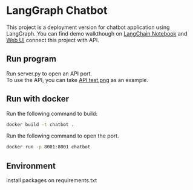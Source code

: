 # LangGraph Chatbot

This project is a deployment version for chatbot application using LangGraph.
You can find demo walkthough on [LangChain Notebook](https://github.com/chinhang0104/LangChain) and [Web UI](https://github.com/chinhang0104/Chatbot-Web) connect this project with API. 

## Run program
Run server.py to open an API port.  
To use the API, you can take [API test.png](API_test.png) as an example. 

## Run with docker
Run the following command to build:
```bash
docker build -t chatbot .
```
Run the following command to open the port. 
```bash
docker run -p 8001:8001 chatbot
```

## Environment
install packages on requirements.txt
